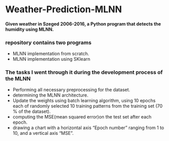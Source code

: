 # Weather-Prediction-MLNN
#### Given weather in Szeged 2006-2016, a Python program that detects the humidity using MLNN.

### repository contains two programs 
* MLNN implementation from scratch.
* MLNN implementation using SKlearn

### The tasks I went through it during the development process of the MLNN

* Performing all necessary preprocessing for the dataset.
* determining the MLNN architecture.
* Update the weights using batch learning algorithm, using 10 epochs each of randomly selected 10 training patterns from the training set (70 % of the dataset). 
* computing the MSE(mean squared error)on the test set after each epoch.
* drawing a chart with a horizontal axis “Epoch number” ranging from 1 to 10, and a vertical axis “MSE”.



